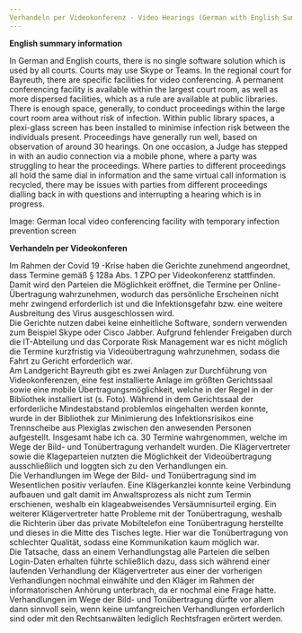 ```yaml
---
Verhandeln per Videokonferenz - Video Hearings (German with English Summary)
---
```


**English summary information**

In German and English courts, there is no single software solution which is used by all courts. Courts may use Skype or Teams.
In the regional court for Bayreuth, there are specific facilities for video conferencing. A permanent conferencing facility is available within the largest court room, as well as more dispersed facilities, which as a rule are available at public libraries. There is enough space, generally, to conduct proceedings within the large court room area without risk of infection. Within public library spaces, a plexi-glass screen has been installed to minimise infection risk between the individuals present.
Proceedings have generally run well, based on observation of around 30 hearings. On one occasion, a Judge has stepped in with an audio connection via a mobile phone, where a party was struggling to hear the proceedings.
Where parties to different proceedings all hold the same dial in information and the same virtual call information is recycled, there may be issues with parties from different proceedings dialling back in with questions and interrupting a hearing which is in progress. 

Image: German local video conferencing facility with temporary infection prevention screen
 
**Verhandeln per Videokonferen**

Im Rahmen der Covid 19 -Krise haben die Gerichte zunehmend angeordnet, dass Termine gemäß § 128a Abs. 1 ZPO per Videokonferenz stattfinden. Damit wird den Parteien die Möglichkeit eröffnet, die Termine per Online-Übertragung wahrzunehmen, wodurch das persönliche Erscheinen nicht mehr zwingend erforderlich ist und die Infektionsgefahr bzw. eine weitere Ausbreitung des Virus ausgeschlossen wird.  
Die Gerichte nutzen dabei keine einheitliche Software, sondern verwenden zum Beispiel Skype oder Cisco Jabber. Aufgrund fehlender Freigaben durch die IT-Abteilung und das Corporate Risk Management war es nicht möglich die Termine kurzfristig via Videoübertragung wahrzunehmen, sodass die Fahrt zu Gericht erforderlich war.  
Am Landgericht Bayreuth gibt es zwei Anlagen zur Durchführung von Videokonferenzen, eine fest installierte Anlage im größten Gerichtssaal sowie eine mobile Übertragungsmöglichkeit, welche in der Regel in der Bibliothek installiert ist (s. Foto). 
Während in dem Gerichtssaal der erforderliche Mindestabstand problemlos eingehalten werden konnte, wurde in der Bibliothek zur Minimierung des Infektionsrisikos eine Trennscheibe aus Plexiglas zwischen den anwesenden Personen aufgestellt. 
Insgesamt habe ich ca. 30 Termine wahrgenommen, welche im Wege der Bild- und Tonübertragung verhandelt wurden. Die Klägervertreter sowie die Klageparteien nutzten die Möglichkeit der Videoübertragung ausschließlich und loggten sich zu den Verhandlungen ein.  
Die Verhandlungen im Wege der Bild- und Tonübertragung sind im Wesentlichen positiv verlaufen. Eine Klägerkanzlei konnte keine Verbindung aufbauen und galt damit im Anwaltsprozess als nicht zum Termin erschienen, weshalb ein klageabweisendes Versäumnisurteil erging. Ein weiterer Klägervertreter hatte Probleme mit der Tonübertragung, weshalb die Richterin über das private Mobiltelefon eine Tonübertragung herstellte und dieses in die Mitte des Tisches legte. Hier war die Tonübertragung von schlechter Qualität, sodass eine Kommunikation kaum möglich war.  
Die Tatsache, dass an einem Verhandlungstag alle Parteien die selben Login-Daten erhalten führte schließlich dazu, dass sich während einer laufenden Verhandlung der Klägervertreter aus einer der vorherigen Verhandlungen nochmal einwählte und den Kläger im Rahmen der informatorischen Anhörung unterbrach, da er nochmal eine Frage hatte.   
Verhandlungen im Wege der Bild- und Tonübertragung dürfte vor allem dann sinnvoll sein, wenn keine umfangreichen Verhandlungen erforderlich sind oder mit den Rechtsanwälten lediglich Rechtsfragen erörtert werden.  

